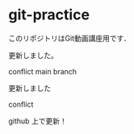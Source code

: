 # git-practice
このリポジトリはGit動画講座用です．



更新しました。

conflict main branch


更新しました


conflict

github 上で更新！
